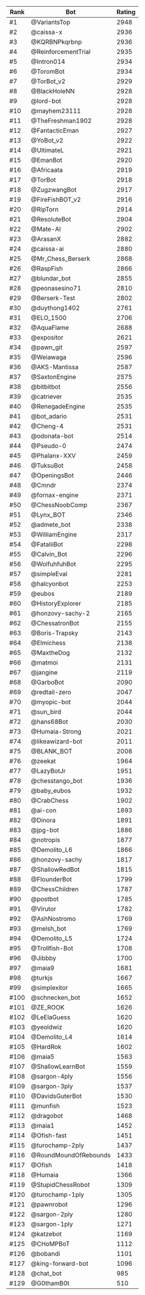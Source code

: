 Rank|Bot|Rating
---|---|---
#1|@VariantsTop|2948
#2|@caissa-x|2936
#3|@KQRBNPkqrbnp|2936
#4|@ReinforcementTrial|2935
#5|@Intron014|2934
#6|@ToromBot|2934
#7|@TorBot_v2|2929
#8|@BlackHoleNN|2928
#9|@lord-bot|2928
#10|@mayhem23111|2928
#11|@TheFreshman1902|2928
#12|@FantacticEman|2927
#13|@YoBot_v2|2922
#14|@UltimateL|2921
#15|@EmanBot|2920
#16|@Africaata|2919
#17|@TorBot|2918
#18|@ZugzwangBot|2917
#19|@FireFishBOT_v2|2916
#20|@RipTorn|2914
#21|@ResoluteBot|2904
#22|@Mate-AI|2902
#23|@ArasanX|2882
#24|@caissa-ai|2880
#25|@Mr_Chess_Berserk|2868
#26|@RaspFish|2866
#27|@blundar_bot|2855
#28|@peonasesino71|2810
#29|@Berserk-Test|2802
#30|@duythong1402|2761
#31|@ELO_1500|2706
#32|@AquaFlame|2688
#33|@expositor|2621
#34|@pawn_git|2597
#35|@Weiawaga|2596
#36|@AKS-Mantissa|2587
#37|@SaxtonEngine|2575
#38|@bitbitbot|2556
#39|@catriever|2535
#40|@RenegadeEngine|2535
#41|@bot_adario|2531
#42|@Cheng-4|2531
#43|@odonata-bot|2514
#44|@Pseudo-0|2474
#45|@Phalanx-XXV|2459
#46|@TuksuBot|2458
#47|@OpeningsBot|2446
#48|@Cmndr|2374
#49|@fornax-engine|2371
#50|@ChessNoobComp|2367
#51|@Lynx_BOT|2346
#52|@admete_bot|2338
#53|@WilliamEngine|2317
#54|@FataliiBot|2298
#55|@Calvin_Bot|2296
#56|@WolfuhfuhBot|2295
#57|@simpleEval|2281
#58|@halcyonbot|2253
#59|@eubos|2189
#60|@HistoryExplorer|2185
#61|@honzovy-sachy-2|2165
#62|@ChessatronBot|2155
#63|@Boris-Trapsky|2143
#64|@Elmichess|2138
#65|@MaxtheDog|2132
#66|@matmoi|2131
#67|@jangine|2119
#68|@GarboBot|2090
#69|@redtail-zero|2047
#70|@myopic-bot|2044
#71|@sun_bird|2044
#72|@hans68Bot|2030
#73|@Humaia-Strong|2021
#74|@likeawizard-bot|2011
#75|@BLANK_BOT|2008
#76|@zeekat|1964
#77|@LazyBotJr|1951
#78|@chesstango_bot|1936
#79|@baby_eubos|1932
#80|@CrabChess|1902
#81|@ai-con|1893
#82|@Dinora|1891
#83|@jpg-bot|1886
#84|@notropis|1877
#85|@Demolito_L6|1866
#86|@honzovy-sachy|1817
#87|@ShallowRedBot|1815
#88|@FlounderBot|1799
#89|@ChessChildren|1787
#90|@postbot|1785
#91|@Virutor|1782
#92|@AshNostromo|1769
#93|@melsh_bot|1769
#94|@Demolito_L5|1724
#95|@Trollfish-Bot|1708
#96|@Jibbby|1700
#97|@maia9|1681
#98|@turkjs|1667
#99|@simplexitor|1665
#100|@schnecken_bot|1652
#101|@ZE_ROOK|1626
#102|@LeElaGuess|1620
#103|@yeoldwiz|1620
#104|@Demolito_L4|1614
#105|@HardRok|1602
#106|@maia5|1563
#107|@ShallowLearnBot|1559
#108|@sargon-4ply|1556
#109|@sargon-3ply|1537
#110|@DavidsGuterBot|1530
#111|@munfish|1523
#112|@dragobot|1468
#113|@maia1|1452
#114|@Ofish-fast|1451
#115|@turochamp-2ply|1437
#116|@RoundMoundOfRebounds|1433
#117|@Ofish|1418
#118|@Humaia|1366
#119|@StupidChessRobot|1309
#120|@turochamp-1ply|1305
#121|@pawnrobot|1296
#122|@sargon-2ply|1280
#123|@sargon-1ply|1271
#124|@katzebot|1169
#125|@CHoMPBoT|1112
#126|@bobandi|1101
#127|@king-forward-bot|1096
#128|@chat_bot|985
#129|@G0thamB0t|510
